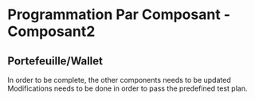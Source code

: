 # Programmation Par Composant -Composant2
## Portefeuille/Wallet
In order to be complete, the other components needs to be updated   
Modifications needs to be done in order to pass the predefined test plan.
